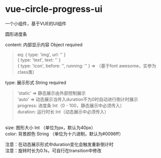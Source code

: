# vue-circle-progress-ui

一个小组件，基于VUE的UI组件<br> 

圆形进度条<br> 

content: 内部显示内容 Object required<br>
>eq: { type: 'img', url: '' }<br>
>    { type: 'text', text: '' }<br>
>    { type: 'icon', before: '', running: '' } => （基于font awesome，实参为class类）<br>

type: 展示形式 String required<br>
> 'static' => 静态展示由外部控制展示<br>
> 'auto' => 动态展示当传入duration不为0时自动进行倒计时展示<br>
progress: 进度条 Int（0 - 100，静态展示中必须传入）<br>
duration: 运行时长 Int（动态展示中必须传入）<br><br>

size: 图形大小 Int （单位为px，默认为40px）<br>
color: 背景颜色 String （单位为十六进制，默认为#0096ff）<br>

注意：在动态展示形式中duration变化会触发重新倒计时<br>
注意：旋转时长为0.1s，可自行在transition中修改<br>